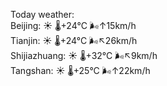 Today weather:  
Beijing: ☀️   🌡️+24°C 🌬️↑15km/h  
Tianjin: ☀️   🌡️+24°C 🌬️↖26km/h  
Shijiazhuang: ☀️   🌡️+32°C 🌬️↖9km/h  
Tangshan: ☀️   🌡️+25°C 🌬️↑22km/h  
